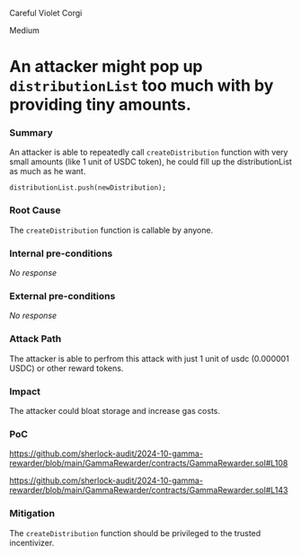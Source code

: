 Careful Violet Corgi

Medium

# An attacker might pop up `distributionList` too much with by providing tiny amounts.

### Summary

An attacker is able to repeatedly call `createDistribution`  function with very small amounts (like 1 unit of USDC token), he could fill up the distributionList as much as he want.
```solidity
distributionList.push(newDistribution);
```

### Root Cause

The `createDistribution` function is callable by anyone.

### Internal pre-conditions

_No response_

### External pre-conditions

_No response_

### Attack Path

The attacker is able to perfrom this attack with just 1 unit of usdc (0.000001 USDC) or other reward tokens.

### Impact

The attacker could bloat storage and increase gas costs.

### PoC

https://github.com/sherlock-audit/2024-10-gamma-rewarder/blob/main/GammaRewarder/contracts/GammaRewarder.sol#L108

https://github.com/sherlock-audit/2024-10-gamma-rewarder/blob/main/GammaRewarder/contracts/GammaRewarder.sol#L143

### Mitigation

The `createDistribution` function should be privileged to the trusted incentivizer.